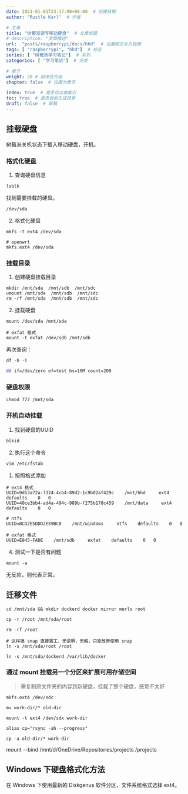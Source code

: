 ```yaml
---
date: 2021-01-01T23:17:00+08:00  # 创建日期
author: "Rustle Karl"  # 作者

# 文章
title: "树莓派读写移动硬盘"  # 文章标题
# description: "文章描述"
url:  "posts/raspberrypi/docs/hhd"  # 设置网页永久链接
tags: [ "raspberrypi", "hhd"]  # 标签
series: [ "树莓派学习笔记"]  # 系列
categories: [ "学习笔记"]  # 分类

# 章节
weight: 20 # 排序优先级
chapter: false  # 设置为章节

index: true  # 是否可以被索引
toc: true  # 是否自动生成目录
draft: false  # 草稿
---
```


## 挂载硬盘

树莓派关机状态下插入移动硬盘，开机。

### 格式化硬盘

1. 查询硬盘信息

```shell
lsblk
```

找到需要挂载的硬盘。

```shell
/dev/sda
```

2. 格式化硬盘

```shell
mkfs -t ext4 /dev/sda

# openwrt
mkfs.ext4 /dev/sda
```

### 挂载目录

1. 创建硬盘挂载目录

```shell
mkdir /mnt/sda  /mnt/sdb  /mnt/sdc
umount /mnt/sda  /mnt/sdb  /mnt/sdc
rm -rf /mnt/sda  /mnt/sdb  /mnt/sdc
```

2. 挂载硬盘

```shell
mount /dev/sda /mnt/sda

# exfat 格式
mount -t exfat /dev/sdb /mnt/sdb
```

再次查询：

```shell
df -h -T
```

```bash
dd if=/dev/zero of=test bs=10M count=200
```

### 硬盘权限

```shell
chmod 777 /mnt/sda
```

### 开机自动挂载

1. 找到硬盘的UUID

```shell
blkid
```

2. 执行这个命令

```shell
vim /etc/fstab
```

1. 按照格式添加

```shell
# ext4 格式
UUID=9d53a72a-7324-4cb4-89d2-1c9b02af429c    /mnt/hhd     ext4    defaults    0   0
UUID=40ce3bb4-ad4a-494c-989b-f275b178c459    /mnt/data     ext4    defaults    0   0

# ntfs
UUID=BCD2E5DDD2E59BC0    /mnt/windows     ntfs    defaults    0   0

# exfat 格式
UUID=E845-FADE    /mnt/sdb     exfat    defaults    0   0
```

4. 测试一下是否有问题

```shell
mount -a
```

无反应，则代表正常。

## 迁移文件

```shell
cd /mnt/sda && mkdir dockerd docker mirror merls root

cp -r /root /mnt/sda/root

rm -rf /root

# 这样搞 snap 直接罢工，无语啊，无解，只能放弃使用 snap
ln -s /mnt/sda/root /root

ln -s /mnt/sda/dockerd /var/lib/docker
```

### 通过 mount 挂载另一个分区来扩展可用存储空间

> 需复制原文件夹的内容到新硬盘，挂载了整个硬盘，感觉不太好

```shell
mkfs.ext4 /dev/sdc
```

```shell
mv work-dir/* old-dir
```

```shell
mount -t ext4 /dev/sdx work-dir
```

```shell
alias cp="rsync -ah --progress"
```

```shell
cp -a old-dir/* work-dir
```

mount --bind /mnt/d/OneDrive/Repositories/projects /projects

## Windows 下硬盘格式化方法

在 Windows 下使用最新的 Diskgenus 软件分区，文件系统格式选择 ext4。
